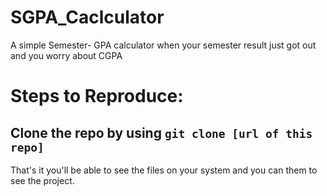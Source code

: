 # SGPA_Caclculator
A simple Semester- GPA calculator when your semester result just got out and you worry about CGPA
# Steps to Reproduce:
## Clone the repo by using `git clone [url of this repo]`
That's it you'll be able to see the files on your system and you can them to see the project.
